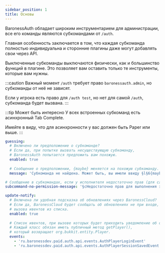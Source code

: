 ```yaml
---
sidebar_position: 1
title: Основы
---
```


BaronessAuth обладает широким инструментарием для администрации, все его команды являются субкомандами от `/auth`.

Главная особенность заключается в том, что каждая субкоманда полностью индивидуальна и сторонние плагины даже могут добавлять свои через API.

Выключенные субкоманды выключаются физически, как и большинство функций в плагине. 
Это позволяет вам оставить только те инструменты, которые вам нужны.

:::caution Важный момент
`/auth` требует право `baronessauth.admin`, но субкоманды от неё не зависят.

Если у игрока есть право для `/auth test`, но нет для самой `/auth`, субкоманда будет вызвана.
:::

:::tip Может быть интересно
У всех встроенных субкоманд есть асинхронный Tab Complete.

Имейте в виду, что для асинхронности у вас должен быть Paper или выше.
:::

```yaml title="adminCommands/main.yml"
guessing:
  # Включено ли предположение о субкоманде?
  # Если да, при попытке вызвать несуществующую субкоманду,
  # BaronessAuth попытается предложить вам похожую.
  enabled: true
  
  # Сообщение о предположении, {maybe} меняется на похожую субкоманду.
  message: 'Субкоманда не найдена. Может быть, вы имели ввиду §l§6{maybe}§f?'

# Сообщение в субкомандах, если у исполнителя недостаточно прав (для самой субкоманды, не для /auth)
subcommand-no-permission-message: '§cНедостаточно прав для выполнения этой субкоманды.'

update-notify:
  # Включена ли удобная подсказка об обновлениях через BaronessCloud?
  # Если да, BaronessCloud будет сообщать об обновлениях не при входе, а после
  # вызова ивентов из списка.
  enabled: true
  
  # Список ивентов, при вызове которых будет приходить уведомление об обновлениях.
  # Каждый класс обязан иметь публичный метод getPlayer(), 
  # который возвращает org.bukkit.entity.Player.
  events:
    - 'ru.baronessdev.paid.auth.api.events.AuthPlayerLoginEvent'
    - 'ru.baronessdev.paid.auth.api.events.AuthPlayerSessionSavedEvent'
```